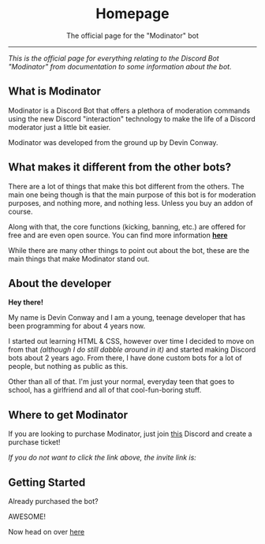 <h1 style="text-align:center;">Homepage</h1>
<p style="text-align:center;">The official page for the "Modinator" bot</p>

-------

*This is the official page for everything relating to the Discord Bot "Modinator" from documentation to some information about the bot.*

## What is Modinator

Modinator is a Discord Bot that offers a plethora of moderation commands using the new Discord "interaction" technology to make the life of a Discord moderator just a little bit easier.

Modinator was developed from the ground up by Devin Conway.

## What makes it different from the other bots?

There are a lot of things that make this bot different from the others. The main one being though is that the main purpose of this bot is for moderation purposes, and nothing more, and nothing less. Unless you buy an addon of course.

Along with that, the core functions (kicking, banning, etc.) are offered for free and are even open source. You can find more information **[here](http://modinator.tk/lite)**

While there are many other things to point out about the bot, these are the main things that make Modinator stand out.

## About the developer

**Hey there!**

My name is Devin Conway and I am a young, teenage developer that has been programming for about 4 years now.

I started out learning HTML & CSS, however over time I decided to move on from that *(although I do still dabble around in it)* and started making Discord bots about 2 years ago.
From there, I have done custom bots for a lot of people, but nothing as public as this.

Other than all of that. I'm just your normal, everyday teen that goes to school, has a girlfriend and all of that cool-fun-boring stuff.

## Where to get Modinator

If you are looking to purchase Modinator, just join [this](http://modinator.tk/discord) Discord and create a purchase ticket!

_If you do not want to click the link above, the invite link is:_

## Getting Started

Already purchased the bot?

AWESOME!

Now head on over [here](http://modinator.tk/getting-started)